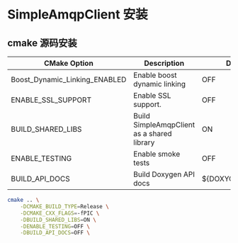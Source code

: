 # SimpleAmqpClient 安装

## cmake 源码安装

| CMake Option                  | Description                                | Default          |
| ----------------------------- | ------------------------------------------ | ---------------- |
| Boost_Dynamic_Linking_ENABLED | Enable boost dynamic linking               | OFF              |
| ENABLE_SSL_SUPPORT            | Enable SSL support.                        | OFF              |
| BUILD_SHARED_LIBS             | Build SimpleAmqpClient as a shared library | ON               |
| ENABLE_TESTING                | Enable smoke tests                         | OFF              |
| BUILD_API_DOCS                | Build Doxygen API docs                     | ${DOXYGEN_FOUND} |

```bash
cmake .. \
    -DCMAKE_BUILD_TYPE=Release \
    -DCMAKE_CXX_FLAGS=-fPIC \
    -DBUILD_SHARED_LIBS=ON \
    -DENABLE_TESTING=OFF \
    -DBUILD_API_DOCS=OFF \
```
